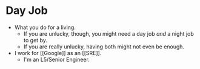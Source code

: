 # Day Job

- What you do for a living.
  - If you are unlucky, though, you might need a day job *and* a night job to get by.
  - If you are really unlucky, having both might not even be enough.
- I work for [[Google]] as an [[SRE]].
  - I'm an L5/Senior Engineer.

